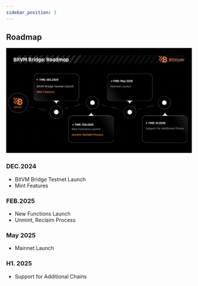 ```yaml
---
sidebar_position: 3
---
```


## Roadmap

![Roadmap](/img/BitvmBridge/introduction/roadmap.png)

### **DEC.2024**

- BitVM Bridge Testnet Launch
- Mint Features

### **FEB.2025**

- New Functions Launch
- Unmint, Reclaim Process

### **May 2025**

- Mainnet Launch

### **H1. 2025**

- Support for Additional Chains
